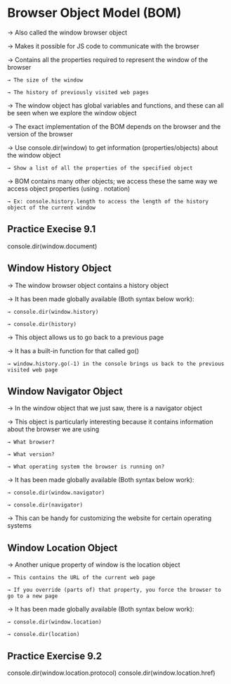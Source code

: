 # Browser Object Model (BOM)

→ Also called the window browser object

→ Makes it possible for JS code to communicate with the browser

→ Contains all the properties required to represent the window of the browser

    → The size of the window 
    
    → The history of previously visited web pages
    
→ The window object has global variables and functions, and these can all be seen when we explore the window object

→ The exact implementation of the BOM depends on the browser and the version of the browser

→ Use console.dir(window) to get information (properties/objects) about the window object

    → Show a list of all the properties of the specified object

→ BOM contains many other objects; we access these the same way we access object properties (using . notation)

    → Ex: console.history.length to access the length of the history object of the current window

## Practice Execise 9.1

console.dir(window.document)


## Window History Object

→ The window browser object contains a history object 

→ It has been made globally available (Both syntax below work):

    → console.dir(window.history) 

    → console.dir(history) 

→ This object allows us to go back to a previous page

→ It has a built-in function for that called go()

    → window.history.go(-1) in the console brings us back to the previous visited web page


## Window Navigator Object

→ In the window object that we just saw, there is a navigator object

→ This object is particularly interesting because it contains information about the browser we are using

    → What browser?
    
    → What version? 
    
    → What operating system the browser is running on?

→ It has been made globally available (Both syntax below work):

    → console.dir(window.navigator) 

    → console.dir(navigator) 

→ This can be handy for customizing the website for certain operating systems


## Window Location Object

→ Another unique property of window is the location object

    → This contains the URL of the current web page

    → If you override (parts of) that property, you force the browser to go to a new page

→ It has been made globally available (Both syntax below work):

    → console.dir(window.location) 

    → console.dir(location)
    

## Practice Exercise 9.2

console.dir(window.location.protocol)
console.dir(window.location.href)



